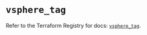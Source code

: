 # `vsphere_tag`

Refer to the Terraform Registry for docs: [`vsphere_tag`](https://registry.terraform.io/providers/hashicorp/vsphere/2.8.1/docs/resources/tag).
